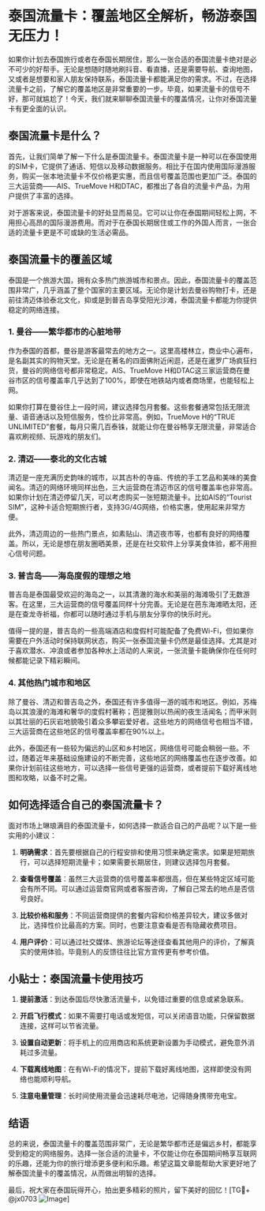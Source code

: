 # 泰国流量卡：覆盖地区全解析，畅游泰国无压力！

如果你计划去泰国旅行或者在泰国长期居住，那么一张合适的泰国流量卡绝对是必不可少的好帮手。无论是想随时随地刷抖音、看直播，还是需要导航、查询地图，又或者是想要和家人朋友保持联系，泰国流量卡都能满足你的需求。不过，在选择流量卡之前，了解它的覆盖地区是非常重要的一步。毕竟，如果流量卡的信号不好，那可就尴尬了！今天，我们就来聊聊泰国流量卡的覆盖情况，让你对泰国流量卡有更全面的认识。

## 泰国流量卡是什么？

首先，让我们简单了解一下什么是泰国流量卡。泰国流量卡是一种可以在泰国使用的SIM卡，它提供了通话、短信以及移动数据服务。相比于在国内使用国际漫游服务，购买一张本地流量卡不仅价格更实惠，而且信号覆盖范围也更加广泛。泰国的三大运营商——AIS、TrueMove H和DTAC，都推出了各自的流量卡产品，为用户提供了丰富的选择。

对于游客来说，泰国流量卡的好处显而易见。它可以让你在泰国期间轻松上网，不用担心高昂的国际漫游费用。而对于在泰国长期居住或工作的外国人而言，一张合适的流量卡更是不可或缺的生活必需品。

## 泰国流量卡的覆盖区域

泰国是一个旅游大国，拥有众多热门旅游城市和景点。因此，泰国流量卡的覆盖范围非常广，几乎涵盖了整个国家的主要区域。无论你是计划去曼谷购物打卡，还是前往清迈体验泰北文化，抑或是到普吉岛享受阳光沙滩，泰国流量卡都能为你提供稳定的网络连接。

### 1. 曼谷——繁华都市的心脏地带

作为泰国的首都，曼谷是游客最常去的地方之一。这里高楼林立，商业中心遍布，是名副其实的购物天堂。无论是在著名的四面佛附近闲逛，还是在暹罗广场疯狂扫货，曼谷的网络信号都非常稳定。AIS、TrueMove H和DTAC这三家运营商在曼谷市区的信号覆盖率几乎达到了100%，即使在地铁站内或者商场里，也能轻松上网。

如果你打算在曼谷住上一段时间，建议选择包月套餐。这些套餐通常包括无限流量、语音通话以及短信服务，性价比非常高。例如，TrueMove H的“TRUE UNLIMITED”套餐，每月只需几百泰铢，就能让你在曼谷畅享无限流量，非常适合喜欢刷视频、玩游戏的朋友们。

### 2. 清迈——泰北的文化古城

清迈是一座充满历史韵味的城市，以其古朴的寺庙、传统的手工艺品和美味的美食闻名。清迈的网络环境同样出色，三大运营商在清迈市区的信号覆盖率也非常高。如果你计划在清迈停留几天，可以考虑购买一张短期流量卡。比如AIS的“Tourist SIM”，这种卡适合短期旅行者，支持3G/4G网络，价格实惠，使用起来非常方便。

此外，清迈周边的一些热门景点，如素贴山、清迈夜市等，也都有良好的网络覆盖。所以，无论是想在朋友圈晒美景，还是在社交软件上分享美食体验，都不用担心信号问题。

### 3. 普吉岛——海岛度假的理想之地

普吉岛是泰国最受欢迎的海岛之一，以其清澈的海水和美丽的海滩吸引了无数游客。在这里，三大运营商的信号覆盖同样十分完善。无论是在芭东海滩晒太阳，还是在查龙寺祈福，你都可以随时通过手机与朋友分享你的快乐时光。

值得一提的是，普吉岛的一些高端酒店和度假村可能配备了免费Wi-Fi，但如果你需要在户外活动时保持联网状态，购买一张泰国流量卡仍然是最佳选择。尤其是对于喜欢潜水、冲浪或者参加各种水上活动的人来说，一张流量卡能确保你在任何时候都能记录下精彩瞬间。

### 4. 其他热门城市和地区

除了曼谷、清迈和普吉岛之外，泰国还有许多值得一游的城市和地区。例如，苏梅岛以其浪漫的海滩和奢华的度假村著称；芭提雅则以热闹的夜生活闻名；而甲米则以其壮丽的石灰岩地貌吸引着众多攀岩爱好者。这些地方的网络信号也相当不错，三大运营商在这些地区的信号覆盖率都在90%以上。

此外，泰国还有一些较为偏远的山区和乡村地区，网络信号可能会稍弱一些。不过，随着近年来基础设施建设的不断完善，这些地区的网络覆盖也在逐步改善。如果你计划前往这些地方，可以选择一些信号更强的运营商，或者提前下载好离线地图和攻略，以备不时之需。

## 如何选择适合自己的泰国流量卡？

面对市场上琳琅满目的泰国流量卡，如何选择一款适合自己的产品呢？以下是一些实用的小建议：

1. **明确需求**：首先要根据自己的行程安排和使用习惯来确定需求。如果是短期旅行，可以选择短期流量卡；如果需要长期居住，则建议选择包月套餐。

2. **查看信号覆盖**：虽然三大运营商的信号覆盖率都很高，但在某些特定区域可能会有所不同。可以通过运营商官网或者客服咨询，了解自己常去的地点是否信号良好。

3. **比较价格和服务**：不同运营商提供的套餐内容和价格差异较大，建议多做对比，选择性价比最高的方案。同时，也要注意查看是否有隐藏收费项目。

4. **用户评价**：可以通过社交媒体、旅游论坛等途径查看其他用户的评价，了解真实的使用体验。毕竟别人的反馈往往比官方宣传更有参考价值。

## 小贴士：泰国流量卡使用技巧

1. **提前激活**：到达泰国后尽快激活流量卡，以免错过重要的信息或紧急联系。

2. **开启飞行模式**：如果不需要打电话或发短信，可以关闭语音功能，只保留数据连接，这样可以节省流量。

3. **设置自动更新**：将手机上的应用商店和系统更新设置为手动模式，避免意外消耗过多流量。

4. **下载离线地图**：在有Wi-Fi的情况下，提前下载好离线地图，这样即使没有网络也能顺利导航。

5. **注意电量管理**：长时间使用流量会迅速耗尽电池，记得随身携带充电宝。

## 结语

总的来说，泰国流量卡的覆盖范围非常广，无论是繁华都市还是偏远乡村，都能享受到稳定的网络服务。选择一张合适的流量卡，不仅能让你在泰国期间畅享互联网的乐趣，还能为你的旅行增添更多便利和乐趣。希望这篇文章能帮助大家更好地了解泰国流量卡的覆盖情况，从而做出明智的选择。

最后，祝大家在泰国玩得开心，拍出更多精彩的照片，留下美好的回忆！[TG💪+ @jx0703 ![Image](https://github.com/user-attachments/assets/dbca1d08-cadb-493c-b0ec-ad6f7a83f270)]